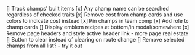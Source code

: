 [] Track champs' built items
[x] Any champ name can be searched regardless of checked traits
[x] Remove cost from champ cards and use colors to indicate cost instead
[x] Pin champs in team comp
[x] Add role to champ cards
[] Display emblem recipes at bottom/in modal/somewhere
[x] Remove page headers and style active header link - more page real estate
[] Button to clear instead of clearing on route change
[] Remove selected champs from all list? - try it out
